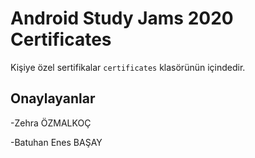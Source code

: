 # Android Study Jams 2020 Certificates

Kişiye özel sertifikalar `certificates` klasörünün içindedir.


## Onaylayanlar
-Zehra ÖZMALKOÇ

-Batuhan Enes BAŞAY
